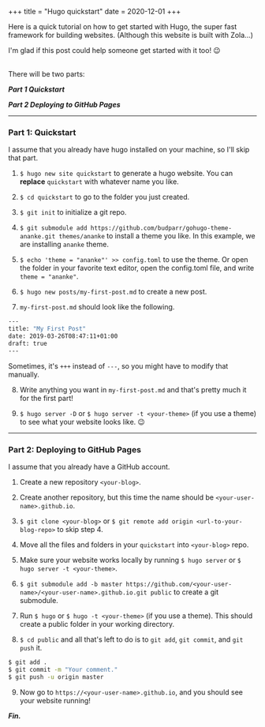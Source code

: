 +++
title = "Hugo quickstart"
date = 2020-12-01
+++

Here is a quick tutorial on how to get started with Hugo, the super fast framework for building websites. (Although this website is built with Zola...)

I'm glad if this post could help someone get started with it too! &#128521;

\
There will be two parts:

_**Part 1 Quickstart**_

_**Part 2 Deploying to GitHub Pages**_

---

### Part 1: Quickstart

I assume that you already have hugo installed on your machine, so I'll skip that part.

1. `$ hugo new site quickstart` to generate a hugo website. You can **replace** `quickstart` with whatever name you like.

2. `$ cd quickstart` to go to the folder you just created.

3. `$ git init` to initialize a git repo.

4. `$ git submodule add https://github.com/budparr/gohugo-theme-ananke.git themes/ananke` to install a theme you like. In this example, we are installing `ananke` theme.

5. `$ echo 'theme = "ananke"' >> config.toml` to use the theme. Or open the folder in your favorite text editor, open the config.toml file, and write `theme = "ananke"`.

6. `$ hugo new posts/my-first-post.md` to create a new post.

7. `my-first-post.md` should look like the following.

```bash
---
title: "My First Post"
date: 2019-03-26T08:47:11+01:00
draft: true
---
```

Sometimes, it's `+++` instead of `---`, so you might have to modify that manually.

8. Write anything you want in `my-first-post.md` and that's pretty much it for the first part!

9. `$ hugo server -D` or `$ hugo server -t <your-theme>` (if you use a theme) to see what your website looks like. &#128521;

<hr>

### Part 2: Deploying to GitHub Pages

I assume that you already have a GitHub account.

1. Create a new repository `<your-blog>`.

2. Create another repository, but this time the name should be `<your-user-name>.github.io`.

3. `$ git clone <your-blog>` or `$ git remote add origin <url-to-your-blog-repo>` to skip step 4.

4. Move all the files and folders in your `quickstart` into `<your-blog>` repo.

5. Make sure your website works locally by running `$ hugo server` or `$ hugo server -t <your-theme>`.

6. `$ git submodule add -b master https://github.com/<your-user-name>/<your-user-name>.github.io.git public` to create a git submodule.

7. Run `$ hugo` or `$ hugo -t <your-theme>` (if you use a theme). This should create a public folder in your working directory.

8. `$ cd public` and all that's left to do is to `git add`, `git commit`, and `git push` it.

```bash
$ git add .
$ git commit -m "Your comment."
$ git push -u origin master
```

9. Now go to `https://<your-user-name>.github.io`, and you should see your website running!

**_Fin._**
